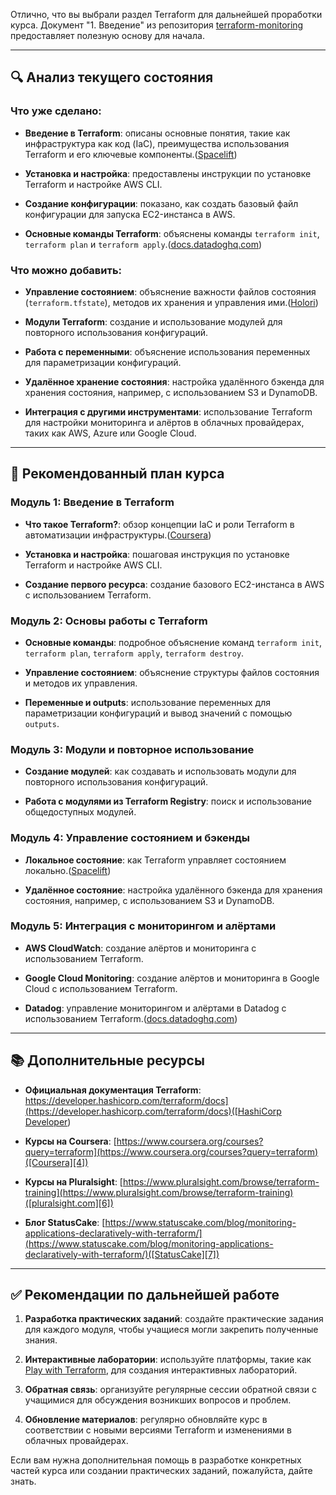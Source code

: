 Отлично, что вы выбрали раздел Terraform для дальнейшей проработки курса. Документ "1. Введение" из репозитория [terraform-monitoring](https://github.com/lamjob1993/terraform-monitoring/blob/main/terraform/beggining/1.%20%D0%92%D0%B2%D0%B5%D0%B4%D0%B5%D0%BD%D0%B8%D0%B5.md) предоставляет полезную основу для начала.

---

## 🔍 Анализ текущего состояния

### Что уже сделано:

* **Введение в Terraform**: описаны основные понятия, такие как инфраструктура как код (IaC), преимущества использования Terraform и его ключевые компоненты.([Spacelift][1])

* **Установка и настройка**: предоставлены инструкции по установке Terraform и настройке AWS CLI.

* **Создание конфигурации**: показано, как создать базовый файл конфигурации для запуска EC2-инстанса в AWS.

* **Основные команды Terraform**: объяснены команды `terraform init`, `terraform plan` и `terraform apply`.([docs.datadoghq.com][2])

### Что можно добавить:

* **Управление состоянием**: объяснение важности файлов состояния (`terraform.tfstate`), методов их хранения и управления ими.([Holori][3])

* **Модули Terraform**: создание и использование модулей для повторного использования конфигураций.

* **Работа с переменными**: объяснение использования переменных для параметризации конфигураций.

* **Удалённое хранение состояния**: настройка удалённого бэкенда для хранения состояния, например, с использованием S3 и DynamoDB.

* **Интеграция с другими инструментами**: использование Terraform для настройки мониторинга и алёртов в облачных провайдерах, таких как AWS, Azure или Google Cloud.

---

## 🧭 Рекомендованный план курса

### Модуль 1: Введение в Terraform

* **Что такое Terraform?**: обзор концепции IaC и роли Terraform в автоматизации инфраструктуры.([Coursera][4])

* **Установка и настройка**: пошаговая инструкция по установке Terraform и настройке AWS CLI.

* **Создание первого ресурса**: создание базового EC2-инстанса в AWS с использованием Terraform.

### Модуль 2: Основы работы с Terraform

* **Основные команды**: подробное объяснение команд `terraform init`, `terraform plan`, `terraform apply`, `terraform destroy`.

* **Управление состоянием**: объяснение структуры файлов состояния и методов их управления.

* **Переменные и outputs**: использование переменных для параметризации конфигураций и вывод значений с помощью `outputs`.

### Модуль 3: Модули и повторное использование

* **Создание модулей**: как создавать и использовать модули для повторного использования конфигураций.

* **Работа с модулями из Terraform Registry**: поиск и использование общедоступных модулей.

### Модуль 4: Управление состоянием и бэкенды

* **Локальное состояние**: как Terraform управляет состоянием локально.([Spacelift][1])

* **Удалённое состояние**: настройка удалённого бэкенда для хранения состояния, например, с использованием S3 и DynamoDB.

### Модуль 5: Интеграция с мониторингом и алёртами

* **AWS CloudWatch**: создание алёртов и мониторинга с использованием Terraform.

* **Google Cloud Monitoring**: создание алёртов и мониторинга в Google Cloud с использованием Terraform.

* **Datadog**: управление мониторингом и алёртами в Datadog с использованием Terraform.([docs.datadoghq.com][2])

---

## 📚 Дополнительные ресурсы

* **Официальная документация Terraform**: [https://developer.hashicorp.com/terraform/docs](https://developer.hashicorp.com/terraform/docs)([HashiCorp Developer][5])

* **Курсы на Coursera**: [https://www.coursera.org/courses?query=terraform](https://www.coursera.org/courses?query=terraform)([Coursera][4])

* **Курсы на Pluralsight**: [https://www.pluralsight.com/browse/terraform-training](https://www.pluralsight.com/browse/terraform-training)([pluralsight.com][6])

* **Блог StatusCake**: [https://www.statuscake.com/blog/monitoring-applications-declaratively-with-terraform/](https://www.statuscake.com/blog/monitoring-applications-declaratively-with-terraform/)([StatusCake][7])

---

## ✅ Рекомендации по дальнейшей работе

1. **Разработка практических заданий**: создайте практические задания для каждого модуля, чтобы учащиеся могли закрепить полученные знания.

2. **Интерактивные лаборатории**: используйте платформы, такие как [Play with Terraform](https://www.playwithterraform.com/), для создания интерактивных лабораторий.

3. **Обратная связь**: организуйте регулярные сессии обратной связи с учащимися для обсуждения возникших вопросов и проблем.

4. **Обновление материалов**: регулярно обновляйте курс в соответствии с новыми версиями Terraform и изменениями в облачных провайдерах.

Если вам нужна дополнительная помощь в разработке конкретных частей курса или создании практических заданий, пожалуйста, дайте знать.

[1]: https://spacelift.io/blog/terraform-tutorial?utm_source=chatgpt.com "Terraform Tutorial - Getting Started with Step-by-Step Guide - Spacelift"
[2]: https://docs.datadoghq.com/getting_started/integrations/terraform/?utm_source=chatgpt.com "Getting Started with Terraform - Datadog Docs"
[3]: https://holori.com/getting-started-with-terraform-a-step-by-step-terraform-tutorial/?utm_source=chatgpt.com "Getting Started with Terraform: A Step-by-Step Terraform Tutorial"
[4]: https://www.coursera.org/courses?query=terraform&utm_source=chatgpt.com "Best Terraform Courses & Certificates [2025] | Coursera Learn Online"
[5]: https://developer.hashicorp.com/terraform/tutorials?utm_source=chatgpt.com "Tutorials | Terraform - HashiCorp Developer"
[6]: https://www.pluralsight.com/browse/terraform-training?utm_source=chatgpt.com "Terraform training - Pluralsight"
[7]: https://www.statuscake.com/blog/monitoring-applications-declaratively-with-terraform/?utm_source=chatgpt.com "How We Use Terraform for Application Monitoring - StatusCake"
